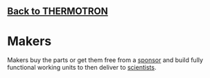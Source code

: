 ## [Back to THERMOTRON](../)

# Makers


Makers buy the parts or get them free from a [sponsor](../sponsors/) and build fully functional working units to then deliver to [scientists](../scientists/).
